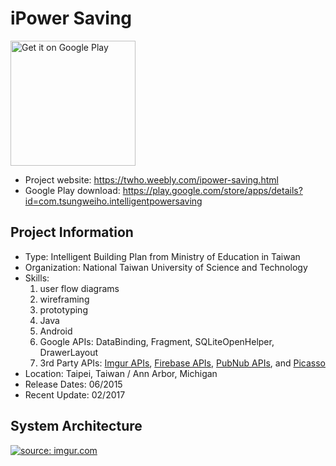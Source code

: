 # iPower Saving 
<a href='https://play.google.com/store/apps/details?id=com.tsungweiho.intelligentpowersaving&pcampaignid=MKT-Other-global-all-co-prtnr-py-PartBadge-Mar2515-1'><img alt='Get it on Google Play' src='https://play.google.com/intl/en_us/badges/images/generic/en_badge_web_generic.png' width = '200'></a>
- Project website: https://twho.weebly.com/ipower-saving.html
- Google Play download: https://play.google.com/store/apps/details?id=com.tsungweiho.intelligentpowersaving

## Project Information

- Type: Intelligent Building Plan from Ministry of Education in Taiwan
- Organization: National Taiwan University of Science and Technology
- Skills: 
  1. user flow diagrams
  2. wireframing
  3. prototyping
  4. Java
  5. Android
  6. Google APIs: DataBinding, Fragment, SQLiteOpenHelper, DrawerLayout
  7. 3rd Party APIs: [Imgur APIs](https://api.imgur.com/endpoints), [Firebase APIs](https://firebase.google.com/), [PubNub APIs](https://www.pubnub.com/), and [Picasso](http://square.github.io/picasso/)
- Location: Taipei, Taiwan / Ann Arbor, Michigan
- Release Dates: 06/2015
- Recent Update: 02/2017

## System Architecture
<a href="http://imgur.com/Xj7pBlm"><img src="http://i.imgur.com/Xj7pBlm.png" title="source: imgur.com" /></a>
